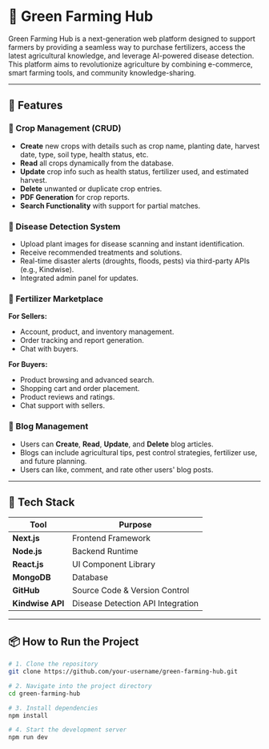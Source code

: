 # 🌱 Green Farming Hub

Green Farming Hub is a next-generation web platform designed to support farmers by providing a seamless way to purchase fertilizers, access the latest agricultural knowledge, and leverage AI-powered disease detection. This platform aims to revolutionize agriculture by combining e-commerce, smart farming tools, and community knowledge-sharing.

---

## 🚀 Features

### 🔹 Crop Management (CRUD)
- **Create** new crops with details such as crop name, planting date, harvest date, type, soil type, health status, etc.
- **Read** all crops dynamically from the database.
- **Update** crop info such as health status, fertilizer used, and estimated harvest.
- **Delete** unwanted or duplicate crop entries.
- **PDF Generation** for crop reports.
- **Search Functionality** with support for partial matches.

### 🔹 Disease Detection System
- Upload plant images for disease scanning and instant identification.
- Receive recommended treatments and solutions.
- Real-time disaster alerts (droughts, floods, pests) via third-party APIs (e.g., Kindwise).
- Integrated admin panel for updates.

### 🔹 Fertilizer Marketplace
**For Sellers:**
- Account, product, and inventory management.
- Order tracking and report generation.
- Chat with buyers.

**For Buyers:**
- Product browsing and advanced search.
- Shopping cart and order placement.
- Product reviews and ratings.
- Chat support with sellers.

### 🔹 Blog Management
- Users can **Create**, **Read**, **Update**, and **Delete** blog articles.
- Blogs can include agricultural tips, pest control strategies, fertilizer use, and future planning.
- Users can like, comment, and rate other users' blog posts.

---

## 🧰 Tech Stack

| Tool         | Purpose                          |
|--------------|----------------------------------|
| **Next.js**  | Frontend Framework               |
| **Node.js**  | Backend Runtime                  |
| **React.js** | UI Component Library             |
| **MongoDB**  | Database                         |
| **GitHub**   | Source Code & Version Control    |
| **Kindwise API** | Disease Detection API Integration |

---

## 📦 How to Run the Project

```bash
# 1. Clone the repository
git clone https://github.com/your-username/green-farming-hub.git

# 2. Navigate into the project directory
cd green-farming-hub

# 3. Install dependencies
npm install

# 4. Start the development server
npm run dev
